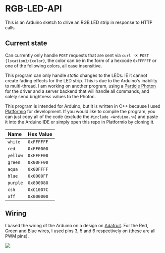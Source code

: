 # RGB-LED-API

This is an Arduino sketch to drive an RGB LED strip in response to HTTP calls.

## Current state

Can currently only handle `POST` requests that are sent via `curl -X POST {location}/{color}`, the color can be in the form of a hexcode `0xFFFFFF` or one of the following colors, all case insensitive.

This program can only handle _static_ changes to the LEDs. IE it cannot create fading effects for the LED strip. This is due to the Arduino's inability to multi-thread. I am working on another program, using a [Particle Photon](https://store.particle.io/products/photon) for the driver and a server backend that will handle all commands, and solely send brightness values to the Photon.

This program is intended for Arduino, but it is written in C++ because I used [Platformio](http://platformio.org/) for development. If you would like to compile the program, you can just copy all of the code (exclude the `#include <Arduino.h>`) and paste it into the Arduino IDE or simply open this repo in Platformio by cloning it.

Name     | Hex Value
:------- | :---------
`white`  | `0xFFFFFF`
`red`    | `0xFF0000`
`yellow` | `0xFFFF00`
`green`  | `0x00FF00`
`aqua`   | `0x00FFFF`
`blue`   | `0x0000FF`
`purple` | `0x800080`
`csh`    | `0xC1007C`
`off`    | `0x000000`

## Wiring

I based the wiring of the Arduino on a design on [Adafruit](https://adafruit.com). For the Red, Green and Blue wires, I used pins 3, 5 and 6 respectively on (these are all PWM pins).

[![](https://cdn-learn.adafruit.com/assets/assets/000/002/692/original/led_strips_ledstripfet.gif?1448059609)](https://learn.adafruit.com/rgb-led-strips/usage)
